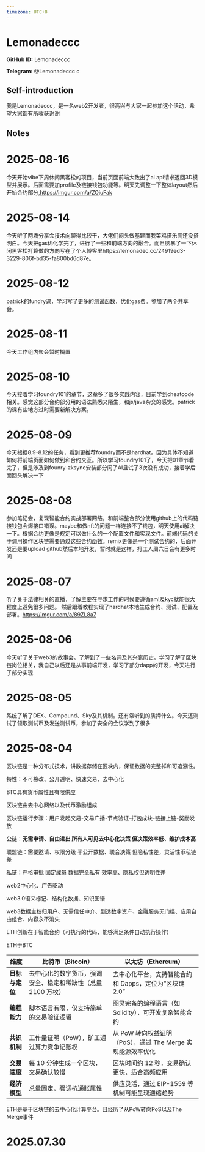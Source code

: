 ```yaml
---
timezone: UTC+8
---
```


# Lemonadeccc

**GitHub ID:** Lemonadeccc

**Telegram:** @Lemonadeccc c

## Self-introduction

我是Lemonadeccc，是一名web2开发者，很高兴与大家一起参加这个活动，希望大家都有所收获谢谢

## Notes

<!-- Content_START -->
# 2025-08-16

今天开始vibe下周休闲黑客松的项目，当前页面前端大致出了ai api请求返回3D模型并展示。后面需要加profile及链接钱包功能等。明天先调整一下整体layout然后开始合约部分,https://imgur.com/a/ZOjuFak

# 2025-08-14

今天听了两场分享会技术向聊得比较干，大佬们闷头做基建而我菜鸡搭乐高还没搭明白。今天把gas优化学完了，进行了一些和前端方向的融合。而且脑暴了一下休闲黑客松打算做的方向写在了个人博客里https://lemonadec.cc/24919ed3-3229-806f-bd35-fa800bd6d87e。

# 2025-08-12

patrick的fundry课，学习写了更多的测试函数，优化gas费。参加了两个共享会。

# 2025-08-11

今天工作组内聚会暂时搁置

# 2025-08-10

今天接着学习foundry101的章节，这章多了很多实践内容，目前学到cheatcode相关。感觉这部分合约部分用的语法熟悉又陌生，和js/java杂交的感觉。patrick的课有些地方过时需要新解决方案。

# 2025-08-09

今天根据8.9-8.12的任务，看到更推荐foundry而不是hardhat。因为具体不知道如何将前端页面如何做到和合约交互。所以学习foundry101了，今天把01章节看完了，但是涉及到founry-zksync安装部分问了AI且试了3次没有成功，接着学后面回头解决一下

# 2025-08-08

参加笔记会，复现智能合约实战部署网络，和前端整合部分使用github上的代码链接钱包会爆接口错误。maybe和做nft的问题一样连接不了钱包，明天使用ai解决一下。根据合约更像是规定可以做什么的一个配置文件和实现文件。前端代码的关于调用操作区块链需要通过这些合约函数。remix更像是一个测试合约的，后面开发还是要upload github然后本地开发，暂时就是这样，打工人周六日会有更多时间

# 2025-08-07

听了关于法律相关的直播，了解主要在寻求工作的时候要遵循aml及kyc就能很大程度上避免很多问题。
然后跟着教程实现了hardhat本地生成合约、测试、配置及部署。https://imgur.com/a/89ZL8a7

# 2025-08-06

今天听了关于web3的故事会。了解到了一些名词及其兴衰历史。学习了解了区块链岗位相关，我自己以后还是从事前端开发，学习了部分dapp的开发，今天进行了部分实现

# 2025-08-05

系统了解了DEX、Compound、Sky及其机制。还有常听到的质押什么。今天还测试了领取测试币及发送测试币，参加了安全的会议学到了很多

# 2025-08-04

区块链是一种分布式技术，讲数据存储在区块内，保证数据的完整祥和可追溯性。

特性：不可篡改、公开透明、快速交易、去中心化

BTC具有货币属性且有限供应

区块链由去中心网络以及代币激励组成

区块链运行步骤：用户发起交易-交易广播-节点验证-打包成块-链接上链-奖励发放

公链：**无需申请、自由进出    所有人可见去中心化决策   但决策效率低、维护成本高**

联盟链：需要邀请、权限分级  半公开数据、联合决策  但隐私性差，灵活性币私链差

私链：严格审批 固定成员   数据完全私有  效率高、隐私权但透明性差

web2中心化、广告驱动

web3.0语义标记、结构化数据、知识图谱

web3数据主权归用户、无需信任中介、剧透数字资产、金融服务无门槛、应用自由组合、内容永不消失

ETH创新在于智能合约（可执行的代码，能够满足条件自动执行操作）

ETH于BTC

| **维度** | **比特币（Bitcoin）** | **以太坊（Ethereum）** |
| --- | --- | --- |
| **目标与定位** | 去中心化的数字货币，强调安全、稳定和稀缺性（总量 2100 万枚） | 去中心化平台，支持智能合约和 Dapps，定位为“区块链 2.0” |
| **编程能力** | 脚本语言有限，仅支持简单的交易验证逻辑 | 图灵完备的编程语言（如 Solidity），可开发复杂智能合约 |
| **共识机制** | 工作量证明（PoW），矿工通过算力竞争记账权 | 从 PoW 转向权益证明（PoS），通过 The Merge 实现能源效率优化 |
| **交易速度** | 每 10 分钟生成一个区块，交易确认较慢 | 区块时间约 12 秒，交易确认更快，适合高频应用 |
| **经济模型** | 总量固定，强调抗通胀属性 | 供应灵活，通过 EIP-1559 等机制可能呈现通缩趋势 |

ETH是基于区块链的去中心化计算平台。且经历了从PoW转向PoS以及The Merge事件


# 2025.07.30


<!-- Content_END -->
